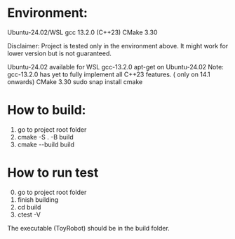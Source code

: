 # Environment:
Ubuntu-24.02/WSL
gcc 13.2.0 (C++23)
CMake 3.30

Disclaimer: Project is tested only in the environment above. It might work for lower version but is not guaranteed.

Ubuntu-24.02
    available for WSL
gcc-13.2.0
    apt-get on Ubuntu-24.02
    Note: gcc-13.2.0 has yet to fully implement all C++23 features. (<print> only on 14.1 onwards)
CMake 3.30
    sudo snap install cmake

# How to build:
1. go to project root folder
2. cmake -S . -B build
3. cmake --build build

# How to run test
0. go to project root folder
1. finish building
2. cd build
3. ctest -V

The executable (ToyRobot) should be in the build folder.

